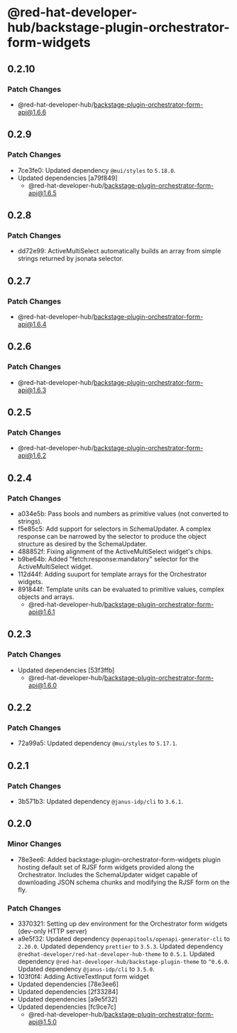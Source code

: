 # @red-hat-developer-hub/backstage-plugin-orchestrator-form-widgets

## 0.2.10

### Patch Changes

- @red-hat-developer-hub/backstage-plugin-orchestrator-form-api@1.6.6

## 0.2.9

### Patch Changes

- 7ce3fe0: Updated dependency `@mui/styles` to `5.18.0`.
- Updated dependencies [a79f849]
  - @red-hat-developer-hub/backstage-plugin-orchestrator-form-api@1.6.5

## 0.2.8

### Patch Changes

- dd72e99: ActiveMultiSelect automatically builds an array from simple strings returned by jsonata selector.

## 0.2.7

### Patch Changes

- @red-hat-developer-hub/backstage-plugin-orchestrator-form-api@1.6.4

## 0.2.6

### Patch Changes

- @red-hat-developer-hub/backstage-plugin-orchestrator-form-api@1.6.3

## 0.2.5

### Patch Changes

- @red-hat-developer-hub/backstage-plugin-orchestrator-form-api@1.6.2

## 0.2.4

### Patch Changes

- a034e5b: Pass bools and numbers as primitive values (not converted to strings).
- f5e85c5: Add support for selectors in SchemaUpdater. A complex response can be narrowed by the selector to produce the object structure as desired by the SchemaUpdater.
- 488852f: Fixing alignment of the ActiveMultiSelect widget's chips.
- b9be64b: Added "fetch:response:mandatory" selector for the ActiveMultiSelect widget.
- 112d44f: Adding suuport for template arrays for the Orchestrator widgets.
- 891844f: Template units can be evaluated to primitive values, complex objects and arrays.
  - @red-hat-developer-hub/backstage-plugin-orchestrator-form-api@1.6.1

## 0.2.3

### Patch Changes

- Updated dependencies [53f3ffb]
  - @red-hat-developer-hub/backstage-plugin-orchestrator-form-api@1.6.0

## 0.2.2

### Patch Changes

- 72a99a5: Updated dependency `@mui/styles` to `5.17.1`.

## 0.2.1

### Patch Changes

- 3b571b3: Updated dependency `@janus-idp/cli` to `3.6.1`.

## 0.2.0

### Minor Changes

- 78e3ee6: Added backstage-plugin-orchestrator-form-widgets plugin hosting default set of RJSF form widgets provided along the Orchestrator. Includes the SchemaUpdater widget capable of downloading JSON schema chunks and modifying the RJSF form on the fly.

### Patch Changes

- 3370321: Setting up dev environment for the Orchestrator form widgets (dev-only HTTP server)
- a9e5f32: Updated dependency `@openapitools/openapi-generator-cli` to `2.20.0`.
  Updated dependency `prettier` to `3.5.3`.
  Updated dependency `@redhat-developer/red-hat-developer-hub-theme` to `0.5.1`.
  Updated dependency `@red-hat-developer-hub/backstage-plugin-theme` to `^0.6.0`.
  Updated dependency `@janus-idp/cli` to `3.5.0`.
- 103f0f4: Adding ActiveTextInput form widget
- Updated dependencies [78e3ee6]
- Updated dependencies [2f33284]
- Updated dependencies [a9e5f32]
- Updated dependencies [fc9ce7c]
  - @red-hat-developer-hub/backstage-plugin-orchestrator-form-api@1.5.0
